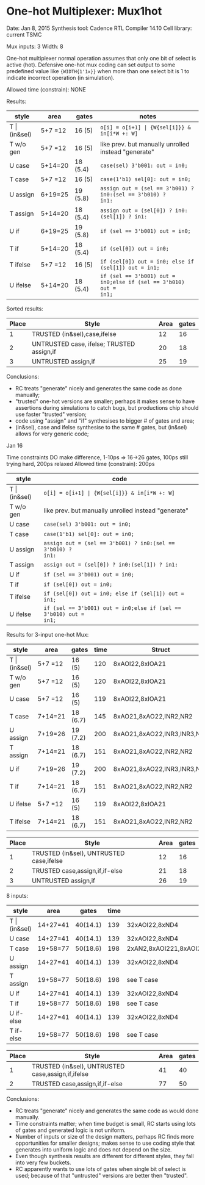 One-hot Multiplexer: Mux1hot
============================

Date: Jan 8, 2015
Synthesis tool: Cadence RTL Compiler 14.10
Cell library: current TSMC

Mux inputs: 3
Width: 8

One-hot multiplexer normal operation assumes that only one bit of select is active (hot).
Defensive one-hot mux coding can set output to some predefined value like <code>{WIDTH{1'1x}}</code>
when more than one select bit is 1 to indicate incorrect operation (in simulation).

Allowed time (constrain): NONE

Results:

| style         | area    | gates   | notes                                                  |
|---------------|---------|---------|--------------------------------------------------------|
| T \|(in&sel)  | 5+7 =12 | 16 (5)  |<code>o[i] = o[i+1] \| {W{sel[i]}} & in[i*W +: W]<code> |
| T w/o gen     | 5+7 =12 | 16 (5)  |like prev. but manually unrolled instead "generate"     |
| U case        | 5+14=20 | 18 (5.4)|<code>case(sel) 3'b001: out = in0;</code>               |
| T case        | 5+7 =12 | 16 (5)  |<code>case(1'b1) sel[0]: out = in0;</code>              |
| U assign      | 6+19=25 | 19 (5.8)|<code>assign out = (sel == 3'b001) ? in0:(sel == 3'b010) ? in1:</code>|
| T assign      | 5+14=20 | 18 (5.4)|<code>assign out = (sel[0]) ? in0:(sel[1]) ? in1:</code>|
| U if          | 6+19=25 | 19 (5.8)|<code>if (sel == 3'b001) out = in0;</code>              |
| T if          | 5+14=20 | 18 (5.4)|<code>if (sel[0]) out = in0;</code>                     |
| T ifelse      | 5+7 =12 | 16 (5)  |<code>if (sel[0]) out = in0; else if (sel[1]) out = in1;</code>|
| U ifelse      | 5+14=20 | 18 (5.4)|<code>if (sel == 3'b001) out = in0;else if (sel == 3'b010) out = in1;</code>|

Sorted results:

|Place|Style                                      |Area |gates
|-----|-------------------------------------------|-----|---------
|1    | TRUSTED (in&sel),case,ifelse              | 12  | 16
|2    | UNTRUSTED case, ifelse; TRUSTED assign,if | 20  | 18
|3    | UNTRUSTED assign,if                       | 25  | 19

Conclusions:

* RC treats "generate" nicely and generates the same code as done manually;
* "trusted" one-hot versions are smaller; perhaps it makes sense to have assertions
  during simulations to catch bugs, but productions chip should use faster "trusted" version;
* code using "assign" and "if" synthesises to bigger # of gates and area;
* (in&sel), case and ifelse synthesise to the same # gates, but (in&sel) allows
  for very generic code;



Jan 16

Time constraints DO make difference, 1-10ps => 16->26 gates, 100ps still trying hard, 200ps relaxed
Allowed time (constrain): 200ps

| style         | code                                                   |
|---------------|--------------------------------------------------------|
| T \|(in&sel)  |<code>o[i] = o[i+1] \| {W{sel[i]}} & in[i*W +: W]<code> |
| T w/o gen     |like prev. but manually unrolled instead "generate"     |
| U case        |<code>case(sel) 3'b001: out = in0;</code>               |
| T case        |<code>case(1'b1) sel[0]: out = in0;</code>              |
| U assign      |<code>assign out = (sel == 3'b001) ? in0:(sel == 3'b010) ? in1:</code>|
| T assign      |<code>assign out = (sel[0]) ? in0:(sel[1]) ? in1:</code>|
| U if          |<code>if (sel == 3'b001) out = in0;</code>              |
| T if          |<code>if (sel[0]) out = in0;</code>                     |
| T ifelse      |<code>if (sel[0]) out = in0; else if (sel[1]) out = in1;</code>|
| U ifelse      |<code>if (sel == 3'b001) out = in0;else if (sel == 3'b010) out = in1;</code>|

Results for 3-input one-hot Mux:

| style         | area    | gates   | time | Struct                                    |
|---------------|---------|---------|------|-------------------------------------------|
| T \|(in&sel)  | 5+7 =12 | 16 (5)  | 120  |8xAOI22,8xIOA21                            |
| T w/o gen     | 5+7 =12 | 16 (5)  | 120  |8xAOI22,8xIOA21                            |
| U case        | 5+7 =12 | 16 (5)  | 119  |8xAOI22,8xIOA21                            |
| T case        | 7+14=21 | 18 (6.7)| 145  |8xAO21,8xAO22,INR2,NR2                     |
| U assign      | 7+19=26 | 19 (7.2)| 200  |8xAO21,8xAO22,INR3,INR3,NR2                |
| T assign      | 7+14=21 | 18 (6.7)| 151  |8xAO21,8xAO22,INR2,NR2                     |
| U if          | 7+19=26 | 19 (7.2)| 200  |8xAO21,8xAO22,INR3,INR3,NR2                |
| T if          | 7+14=21 | 18 (6.7)| 151  |8xAO21,8xAO22,INR2,NR2                     |
| U ifelse      | 5+7 =12 | 16 (5)  | 119  |8xAOI22,8xIOA21                            |
| T ifelse      | 7+14=21 | 18 (6.7)| 151  |8xAO21,8xAO22,INR2,NR2                     |

|Place|Style                                      |Area |gates
|-----|-------------------------------------------|-----|---------
|1    | TRUSTED (in&sel), UNTRUSTED case,ifelse   | 12  | 16
|2    | TRUSTED case,assign,if,if-else            | 21  | 18
|3    | UNTRUSTED assign,if                       | 26  | 19

8 inputs:

| style         | area    | gates   | time | Struct                                    |
|---------------|---------|---------|------|-------------------------------------------|
| T \|(in&sel)  | 14+27=41| 40(14.1)| 139  |32xAOI22,8xND4                             |
| U case        | 14+27=41| 40(14.1)| 139  |32xAOI22,8xND4                             |
| T case        | 19+58=77| 50(18.6)| 198  |2xAN2,8xAOI221,8xAOI222,8xAOI22,1IIND3,2xIINR3,INR3,8xIOA21,8xND2,NR2,NR3|
| U assign      | 14+27=41| 40(14.1)| 139  |32xAOI22,8xND4                             |
| T assign      | 19+58=77| 50(18.6)| 198  |see T case                                 |
| U if          | 14+27=41| 40(14.1)| 139  |32xAOI22,8xND4                             |
| T if          | 19+58=77| 50(18.6)| 198  |see T case                                 |
| U if-else     | 14+27=41| 40(14.1)| 139  |32xAOI22,8xND4                             |
| T if-else     | 19+58=77| 50(18.6)| 198  |see T case                                 |

|Place|Style                                             |Area |gates
|-----|--------------------------------------------------|-----|---------
|1    | TRUSTED (in&sel), UNTRUSTED case,assign,if,ifelse| 41  | 40
|2    | TRUSTED case,assign,if,if-else                   | 77  | 50

Conclusions:

* RC treats "generate" nicely and generates the same code as would done manually.
* Time constraints matter; when time budget is small, RC starts using lots of gates and
  generated logic is not uniform.
* Number of inputs or size of the design matters, perhaps RC finds more opportunities for smaller designs;
  makes sense to use coding style that generates into uniform logic and does not depend on the size.
* Even though synthesis results are different for different styles, they fall into very few buckets.
* RC apparently wants to use lots of gates when single bit of select is used; because of that
  "untrusted" versions are better then "trusted".
 

